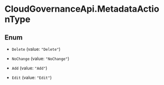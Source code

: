 # CloudGovernanceApi.MetadataActionType

## Enum


* `Delete` (value: `"Delete"`)

* `NoChange` (value: `"NoChange"`)

* `Add` (value: `"Add"`)

* `Edit` (value: `"Edit"`)


